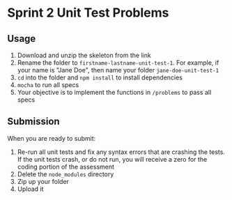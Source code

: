 # Sprint 2 Unit Test Problems

## Usage

1. Download and unzip the skeleton from the link
2. Rename the folder to `firstname-lastname-unit-test-1`. For example, if your name
   is "Jane Doe", then name your folder `jane-doe-unit-test-1`
3. `cd` into the folder and `npm install` to install dependencies
4. `mocha` to run all specs
5. Your objective is to implement the functions in `/problems` to pass all specs

## Submission

When you are ready to submit:

1. Re-run all unit tests and fix any syntax errors that are crashing the tests. If
the unit tests crash, or do not run, you will receive a zero for the coding
portion of the assessment
2. Delete the `node_modules` directory
3. Zip up your folder
4. Upload it
